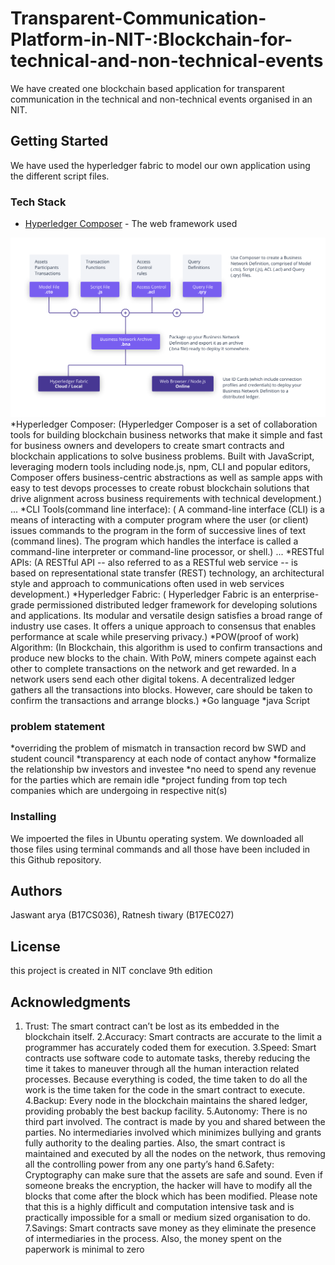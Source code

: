 # Transparent-Communication-Platform-in-NIT-:Blockchain-for-technical-and-non-technical-events

We have created one blockchain based application for transparent communication in the technical and non-technical events organised in an NIT.

## Getting Started

We have used the hyperledger fabric to model our own application using the different script files.

### Tech Stack
* [Hyperledger Composer](http://www.dropwizard.io/1.0.2/docs/) - The web framework used

![alt text](https://github.com/Jaswanta/Transparent-Communication-Platform-in-NIT-Blockchain-for-technical-and-non-technical-events/blob/master/hyperledger%20composer.png)
*Hyperledger Composer:
  (Hyperledger Composer is a set of collaboration tools for building blockchain business networks that make it simple and fast for business owners and developers to create smart contracts and blockchain applications to solve business problems. Built with JavaScript, leveraging modern tools including node.js, npm, CLI and popular editors, Composer offers business-centric abstractions as well as sample apps with easy to test devops processes to create robust blockchain solutions that drive alignment across business requirements with technical development.)
  ...
 *CLI Tools(command line interface):
 ( A command-line interface (CLI) is a means of interacting with a computer program where the user (or client) issues commands to the program in the form of successive lines of text (command lines). The program which handles the interface is called a command-line interpreter or command-line processor, or shell.)
 ...
 *RESTful APIs:
   (A RESTful API -- also referred to as a RESTful web service -- is based on representational state transfer (REST) technology, an architectural style and approach to communications often used in web services development.)
 *Hyperledger Fabric:
( Hyperledger Fabric is an enterprise-grade permissioned distributed ledger framework for developing solutions and applications. Its modular and versatile design satisfies a broad range of industry use cases. It offers a unique approach to consensus that enables performance at scale while preserving privacy.)
*POW(proof of work) Algorithm:
  (In Blockchain, this algorithm is used to confirm transactions and produce new blocks to the chain. With PoW, miners compete against each other to complete transactions on the network and get rewarded.
In a network users send each other digital tokens. A decentralized ledger gathers all the transactions into blocks. However, care should be taken to confirm the transactions and arrange blocks.)
 *Go language
 *java Script
 
 ### problem statement
*overriding the problem of mismatch in transaction record bw SWD and student council 
*transparency at each node of contact anyhow
*formalize the relationship bw investors and investee
*no need to spend any revenue for the parties which are remain idle
*project funding from top tech companies which are undergoing in respective nit(s)


### Installing

We impoerted the files in Ubuntu operating system. We downloaded all those files using terminal commands and all those have been included in this Github repository.




## Authors

Jaswant arya (B17CS036), Ratnesh tiwary (B17EC027)

## License

this project is created in NIT conclave 9th edition
## Acknowledgments
 1. Trust:
The smart contract can’t be lost as its embedded in the blockchain itself.
2.Accuracy:
Smart contracts are accurate to the limit a programmer has accurately coded them for execution.
3.Speed:
Smart contracts use software code to automate tasks, thereby reducing the time it takes to maneuver through all the human interaction related processes. Because everything is coded, the time taken to do all the work is the time taken for the code in the smart contract to execute.
4.Backup:
Every node in the blockchain maintains the shared ledger, providing probably the best backup facility.
5.Autonomy:
There is no third part involved. The contract is made by you and shared between the parties. No intermediaries involved which minimizes bullying and grants fully authority to the dealing parties. Also, the smart contract is maintained and executed by all the nodes on the network, thus removing all the controlling power from any one party’s hand
6.Safety:
Cryptography can make sure that the assets are safe and sound. Even if someone breaks the encryption, the hacker will have to modify all the blocks that come after the block which has been modified. Please note that this is a highly difficult and computation intensive task and is practically impossible for a small or medium sized organisation to do.
7.Savings:
Smart contracts save money as they eliminate the presence of intermediaries in the process. Also, the money spent on the paperwork is minimal to zero

